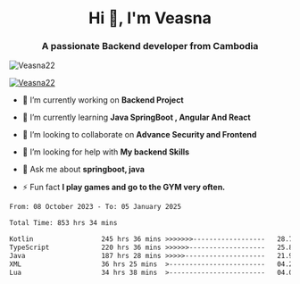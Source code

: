 <h1 align="center">Hi 👋, I'm Veasna</h1>
<h3 align="center">A passionate Backend developer from Cambodia</h3>

<p align="left"> <img src="https://komarev.com/ghpvc/?username=Veasna22&label=Profile%20views&color=0e75b6&style=flat" alt="Veasna22" /> </p>

<p align="left"> <a href="https://github.com/ryo-ma/github-profile-trophy"><img src="https://github-profile-trophy.vercel.app/?username=veasna22&theme=dracula" alt="Veasna22" /></a> </p>

- 🔭 I’m currently working on **Backend Project**

- 🌱 I’m currently learning **Java SpringBoot , Angular And React**

- 👯 I’m looking to collaborate on **Advance Security and Frontend**

- 🤝 I’m looking for help with **My backend Skills**

- 💬 Ask me about **springboot, java**

- ⚡ Fun fact **I play games and go to the GYM very often.**

<!--START_SECTION:waka-->

```txt
From: 08 October 2023 - To: 05 January 2025

Total Time: 853 hrs 34 mins

Kotlin                 245 hrs 36 mins >>>>>>>------------------   28.77 %
TypeScript             220 hrs 36 mins >>>>>>-------------------   25.84 %
Java                   187 hrs 28 mins >>>>>--------------------   21.96 %
XML                    36 hrs 25 mins  >------------------------   04.27 %
Lua                    34 hrs 38 mins  >------------------------   04.06 %
```

<!--END_SECTION:waka-->

